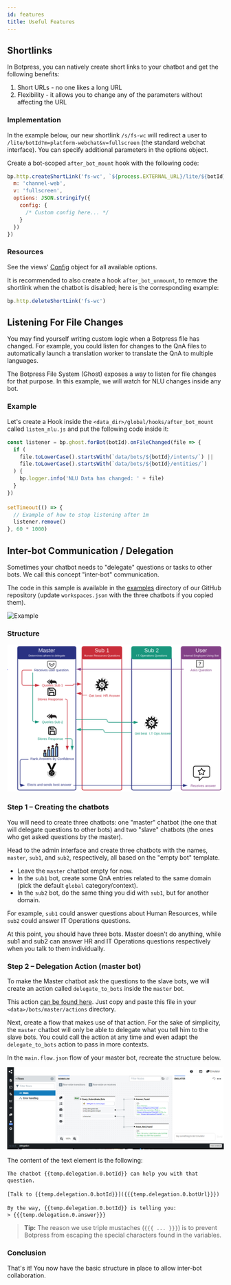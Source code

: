 ```yaml
---
id: features
title: Useful Features
---
```


## Shortlinks

In Botpress, you can natively create short links to your chatbot and get the following benefits:

1. Short URLs - no one likes a long URL
2. Flexibility - it allows you to change any of the parameters without affecting the URL

### Implementation
In the example below, our new shortlink `/s/fs-wc` will redirect a user to `/lite/botId?m=platform-webchat&v=fullscreen` (the standard webchat interface). You can specify additional parameters in the options object.

Create a bot-scoped `after_bot_mount` hook with the following code:

```js
bp.http.createShortLink('fs-wc', `${process.EXTERNAL_URL}/lite/${botId}/`, {
  m: 'channel-web',
  v: 'fullscreen',
  options: JSON.stringify({
    config: {
      /* Custom config here... */
    }
  })
})
```
### Resources
See the views' [Config](https://github.com/botpress/botpress/blob/master/modules/channel-web/src/views/lite/typings.d.ts#L130) object for all available options.

It is recommended to also create a hook `after_bot_unmount`, to remove the shortlink when the chatbot is disabled; here is the corresponding example:

```js
bp.http.deleteShortLink('fs-wc')
```
## Listening For File Changes

You may find yourself writing custom logic when a Botpress file has changed. For example, you could listen for changes to the QnA files to automatically launch a translation worker to translate the QnA to multiple languages.

The Botpress File System (Ghost) exposes a way to listen for file changes for that purpose. In this example, we will watch for NLU changes inside any bot.

### Example

Let's create a Hook inside the `<data_dir>/global/hooks/after_bot_mount` called `listen_nlu.js` and put the following code inside it:

```js
const listener = bp.ghost.forBot(botId).onFileChanged(file => {
  if (
    file.toLowerCase().startsWith(`data/bots/${botId}/intents/`) ||
    file.toLowerCase().startsWith(`data/bots/${botId}/entities/`)
  ) {
    bp.logger.info('NLU Data has changed: ' + file)
  }
})

setTimeout(() => {
  // Example of how to stop listening after 1m
  listener.remove()
}, 60 * 1000)
```

## Inter-bot Communication / Delegation

Sometimes your chatbot needs to "delegate" questions or tasks to other bots. We call this concept "inter-bot" communication.

The code in this sample is available in the [examples](https://github.com/botpress/botpress/tree/master/examples/interbot) directory of our GitHub repository (update `workspaces.json` with the three chatbots if you copied them).

![Example](../assets/tutorials_interbot-example.png)

### Structure

![Diagram](../assets/tutorials_interbot-diagram.png)

### Step 1 – Creating the chatbots
You will need to create three chatbots: one "master" chatbot (the one that will delegate questions to other bots) and two "slave" chatbots (the ones who get asked questions by the master).

Head to the admin interface and create three chatbots with the names, `master`, `sub1`, and `sub2`, respectively, all based on the "empty bot" template.

- Leave the `master` chatbot empty for now.
- In the `sub1` bot, create some QnA entries related to the same domain (pick the default `global` category/context).
- In the `sub2` bot, do the same thing you did with `sub1`, but for another domain.

For example, `sub1` could answer questions about Human Resources, while `sub2` could answer IT Operations questions.

At this point, you should have three bots. Master doesn't do anything, while sub1 and sub2 can answer HR and IT Operations questions respectively when you talk to them individually.

### Step 2 – Delegation Action (master bot)

To make the Master chatbot ask the questions to the slave bots, we will create an action called `delegate_to_bots` inside the `master` bot.

This action [can be found here](https://github.com/botpress/botpress/tree/master/examples/interbot/bots/master/actions/delegate_to_bots.js). Just copy and paste this file in your `<data>/bots/master/actions` directory.

Next, create a flow that makes use of that action. For the sake of simplicity, the `master` chatbot will only be able to delegate what you tell him to the slave bots. You could call the action at any time and even adapt the `delegate_to_bots` action to pass in more contexts.

In the `main.flow.json` flow of your master bot, recreate the structure below.

![Flow](../assets/tutorials_interbot-flow.png)

The content of the text element is the following:

```
The chatbot {{temp.delegation.0.botId}} can help you with that question.

[Talk to {{temp.delegation.0.botId}}]({{{temp.delegation.0.botUrl}}})

By the way, {{temp.delegation.0.botId}} is telling you:
> {{{temp.delegation.0.answer}}}
```

> **Tip:** The reason we use triple mustaches (`{{{ ... }}}`) is to prevent Botpress from escaping the special characters found in the variables.

### Conclusion

That's it! You now have the basic structure in place to allow inter-bot collaboration.
